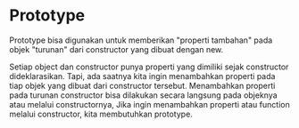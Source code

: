 # Prototype
Prototype bisa digunakan untuk memberikan "properti tambahan" pada objek "turunan" dari constructor yang dibuat dengan new.

Setiap object dan constructor punya properti yang dimiliki sejak constructor dideklarasikan. Tapi, ada saatnya kita ingin menambahkan properti pada tiap objek yang dibuat dari constructor tersebut. Menambahkan properti pada turunan constructor bisa dilakukan secara langsung pada objeknya atau melalui constructornya, Jika ingin menambahkan properti atau function melalui constructor, kita membutuhkan prototype.